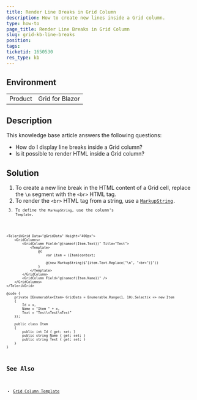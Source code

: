 ```yaml
---
title: Render Line Breaks in Grid Column
description: How to create new lines inside a Grid column.
type: how-to
page_title: Render Line Breaks in Grid Column
slug: grid-kb-line-breaks
position: 
tags: 
ticketid: 1650530
res_type: kb
---
```


## Environment
<table>
	<tbody>
		<tr>
			<td>Product</td>
			<td>Grid for Blazor</td>
		</tr>
	</tbody>
</table>

## Description

This knowledge base article answers the following questions:

* How do I display line breaks inside a Grid column?
* Is it possible to render HTML inside a Grid column?

## Solution

1. To create a new line break in the HTML content of a Grid cell, replace the `\n` segment with the `<br>` HTML tag. 
2. To render the `<br>` HTML tag from a string, use a <a href="https://learn.microsoft.com/en-us/dotnet/api/microsoft.aspnetcore.components.markupstring?view=aspnetcore-8.0" target="_blank"><code>MarkupString<code></a>. 
3. To define the `MarkupString`, use the column's `Template`.

````RAZOR
<TelerikGrid Data="@GridData" Height="400px">
    <GridColumns>
        <GridColumn Field="@(nameof(Item.Text))" Title="Test">
            <Template>
                @{
                    var item = (Item)context;

                    @(new MarkupString($"{item.Text.Replace("\n", "<br>")}"))
                }
            </Template>
        </GridColumn>
        <GridColumn Field="@(nameof(Item.Name))" />
    </GridColumns>
</TelerikGrid>

@code {
    private IEnumerable<Item> GridData = Enumerable.Range(1, 10).Select(x => new Item
    {
        Id = x,
        Name = "Item " + x,
        Text = "Test\nTest\nTest"
    });

    public class Item
    {
        public int Id { get; set; }
        public string Name { get; set; }
        public string Text { get; set; }
    }
}
````

## See Also

* [Grid Column Template](slug://grid-templates-column)